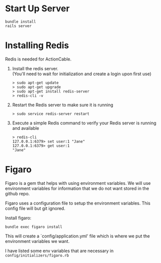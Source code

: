 # Start Up Server

```
bundle install
rails server
```

# Installing Redis

Redis is needed for ActionCable. <br>

1.  Install the redis server. <br>
    (You'll need to wait for initialization and create a login upon first use)
    ```
    > sudo apt-get update
    > sudo apt-get upgrade
    > sudo apt-get install redis-server
    > redis-cli -v
    ```
2. Restart the Redis server to make sure it is running
    ```
    > sudo service redis-server restart
    ```
3. Execute a simple Redis command to verify your Redis server is running and available
    ```
    > redis-cli
    127.0.0.1:6379> set user:1 "Jane"
    127.0.0.1:6379> get user:1
    "Jane"
    ```

# Figaro

Figaro is a gem that helps with using environment variables. We will use environment
variables for information that we do not want stored in the github repo.

Figaro uses a configuration file to setup the environment variables. This config file
will but git ignored.

Install figaro:

```
bundle exec figaro install
```

This will create a `config/application.yml' file which is where we put the environment
variables we want.

I have listed some env variables that are necessary in `config/initializers/figaro.rb`